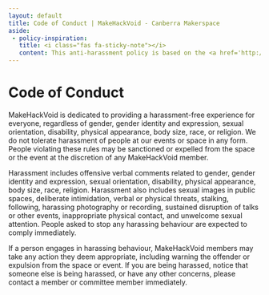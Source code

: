 ```yaml
---
layout: default
title: Code of Conduct | MakeHackVoid - Canberra Makerspace
aside:
 - policy-inspiration:
   title: <i class="fas fa-sticky-note"></i>
   content: This anti-harassment policy is based on the <a href='http://geekfeminism.wikia.com/wiki/Conference_anti-harassment'>example policy from the Geek Feminism wiki</a>, created by the Ada Initiative and other volunteers.
---
```


Code of Conduct
===============

MakeHackVoid is dedicated to providing a harassment-free experience for everyone, regardless of gender, gender identity and expression, sexual orientation, disability, physical appearance, body size, race, or religion. We do not tolerate harassment of people at our events or space in any form. People violating these rules may be sanctioned or expelled from the space or the event at the discretion of any MakeHackVoid member.

Harassment includes offensive verbal comments related to gender, gender identity and expression, sexual orientation, disability, physical appearance, body size, race, religion. Harassment also includes sexual images in public spaces, deliberate intimidation, verbal or physical threats, stalking, following, harassing photography or recording, sustained disruption of talks or other events, inappropriate physical contact, and unwelcome sexual attention. People asked to stop any harassing behaviour are expected to comply immediately.

If a person engages in harassing behaviour, MakeHackVoid members may take any action they deem appropriate, including warning the offender or expulsion from the space or event. If you are being harassed, notice that someone else is being harassed, or have any other concerns, please contact a member or committee member immediately.

